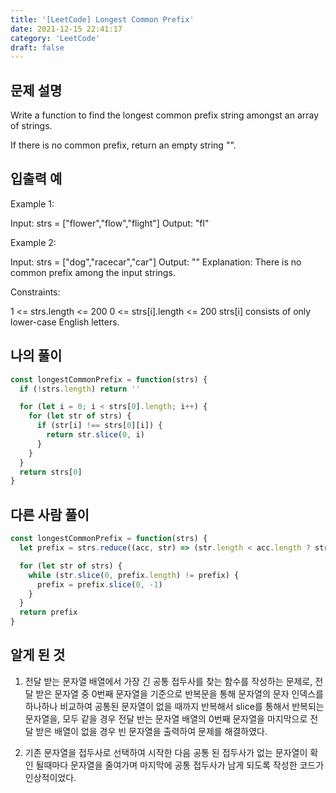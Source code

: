 ```yaml
---
title: '[LeetCode] Longest Common Prefix'
date: 2021-12-15 22:41:17
category: 'LeetCode'
draft: false
---
```


## 문제 설명

Write a function to find the longest common prefix string amongst an array of strings.

If there is no common prefix, return an empty string "".

## 입출력 예

Example 1:

Input: strs = ["flower","flow","flight"]
Output: "fl"

Example 2:

Input: strs = ["dog","racecar","car"]
Output: ""
Explanation: There is no common prefix among the input strings.

Constraints:

1 <= strs.length <= 200
0 <= strs[i].length <= 200
strs[i] consists of only lower-case English letters.

## 나의 풀이

```javascript
const longestCommonPrefix = function(strs) {
  if (!strs.length) return ''

  for (let i = 0; i < strs[0].length; i++) {
    for (let str of strs) {
      if (str[i] !== strs[0][i]) {
        return str.slice(0, i)
      }
    }
  }
  return strs[0]
}
```

## 다른 사람 풀이

```javascript
const longestCommonPrefix = function(strs) {
  let prefix = strs.reduce((acc, str) => (str.length < acc.length ? str : acc))

  for (let str of strs) {
    while (str.slice(0, prefix.length) != prefix) {
      prefix = prefix.slice(0, -1)
    }
  }
  return prefix
}
```

## 알게 된 것

1. 전달 받는 문자열 배열에서 가장 긴 공통 접두사를 찾는 함수를 작성하는 문제로, 전달 받은 문자열 중 0번째 문자열을 기준으로 반복문을 통해 문자열의 문자 인덱스를 하나하나 비교하여 공통된 문자열이 없을 때까지 반복해서 slice를 통해서 반복되는 문자열을, 모두 같을 경우 전달 반는 문자열 배열의 0번째 문자열을 마지막으로 전달 받은 배열이 없을 경우 빈 문자열을 출력하여 문제를 해결하였다.

2. 기존 문자열을 접두사로 선택하여 시작한 다음 공통 된 접두사가 없는 문자열이 확인 될때마다 문자열을 줄여가며 마지막에 공통 접두사가 남게 되도록 작성한 코드가 인상적이었다.
